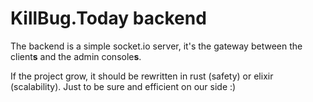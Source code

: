 KillBug.Today backend
=====================


The backend is a simple socket.io server, it's the gateway between the client**s** and the admin console**s**.

If the project grow, it should be rewritten in rust (safety) or elixir (scalability). Just to be sure and efficient on our side :)
